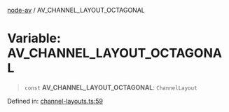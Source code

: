 [node-av](../globals.md) / AV\_CHANNEL\_LAYOUT\_OCTAGONAL

# Variable: AV\_CHANNEL\_LAYOUT\_OCTAGONAL

> `const` **AV\_CHANNEL\_LAYOUT\_OCTAGONAL**: `ChannelLayout`

Defined in: [channel-layouts.ts:59](https://github.com/seydx/av/blob/f8631fc881b394300b1479f511d55cf1c370a87f/src/constants/channel-layouts.ts#L59)
